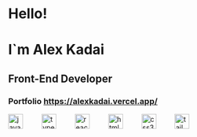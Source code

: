 # Hello! 
# I`m **Alex Kadai**
## Front-End Developer

### Portfolio  https://alexkadai.vercel.app/

  <img src="https://cdn.jsdelivr.net/gh/devicons/devicon/icons/javascript/javascript-original.svg"
    height="30"
    alt="javascript logo"
  />
  <img width="30" />
  <img
    src="https://cdn.jsdelivr.net/gh/devicons/devicon/icons/typescript/typescript-original.svg"
    height="30"
    alt="typescript logo"
  />
  <img width="30" />
  <img
    src="https://cdn.jsdelivr.net/gh/devicons/devicon/icons/react/react-original.svg"
    height="30"
    alt="react logo"
  />
  <img width="30" />
  <img
    src="https://cdn.jsdelivr.net/gh/devicons/devicon@latest/icons/nextjs/nextjs-original.svg"
    height="30"
    alt="html5 logo"
  />
  <img width="30" />
  <img
    src="https://cdn.jsdelivr.net/gh/devicons/devicon@latest/icons/redux/redux-original.svg"
    height="30"
    alt="css3 logo"
  />
  <img width="30" />
  <img
  src="https://cdn.jsdelivr.net/gh/devicons/devicon@latest/icons/tailwindcss/tailwindcss-original.svg" 
    height="30"
    alt="tailwind logo"
  />
  <img width="30" />

